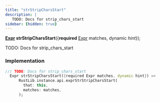 ```yaml
---
title: "strStripCharsStart"
description: |
   TODO: Docs for strip_chars_start
sidebar: {hidden: true}
---
```

<span class="dart-code"><strong>[Expr] strStripCharsStart</strong>({<span class="nobr"><strong>required</strong> [Expr] matches</span>, <span class="nobr">dynamic <i>hint</i></span>});</span>

 TODO: Docs for strip_chars_start
### Implementation
```dart
/// TODO: Docs for strip_chars_start
  Expr strStripCharsStart({required Expr matches, dynamic hint}) =>
      RustLib.instance.api.exprStrStripCharsStart(
        that: this,
        matches: matches,
      );
```

[Expr]: /reference/classes/expr